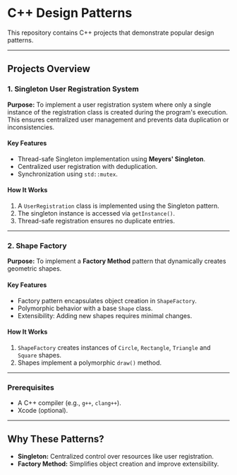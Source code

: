 # C++ Design Patterns

This repository contains C++ projects that demonstrate popular design patterns.

---

## Projects Overview

### 1\. Singleton User Registration System

**Purpose:** To implement a user registration system where only a single instance of the registration class is created during the program's execution. This ensures centralized user management and prevents data duplication or inconsistencies.

#### Key Features

- Thread-safe Singleton implementation using **Meyers' Singleton**.
- Centralized user registration with deduplication.
- Synchronization using `std::mutex`.

#### How It Works

1.  A `UserRegistration` class is implemented using the Singleton pattern.
2.  The singleton instance is accessed via `getInstance()`.
3.  Thread-safe registration ensures no duplicate entries.

---

### 2\. Shape Factory

**Purpose:** To implement a **Factory Method** pattern that dynamically creates geometric shapes.

#### Key Features

- Factory pattern encapsulates object creation in `ShapeFactory`.
- Polymorphic behavior with a base `Shape` class.
- Extensibility: Adding new shapes requires minimal changes.

#### How It Works

1.  `ShapeFactory` creates instances of `Circle`, `Rectangle`, `Triangle` and `Square` shapes.
2.  Shapes implement a polymorphic `draw()` method.

---

### Prerequisites

- A C++ compiler (e.g., `g++`, `clang++`).
- Xcode (optional).

---

## Why These Patterns?

- **Singleton:** Centralized control over resources like user registration.
- **Factory Method:** Simplifies object creation and improve extensibility.
